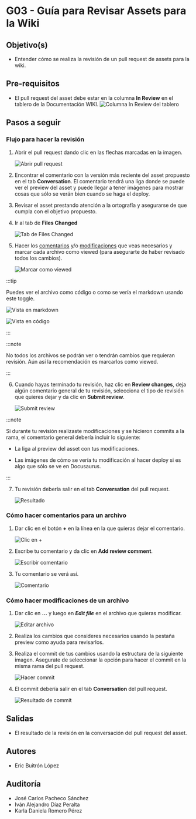# G03 - Guía para Revisar Assets para la Wiki

## Objetivo(s)

- Entender cómo se realiza la revisión de un pull request de assets para la wiki.

## Pre-requisitos

- El pull request del asset debe estar en la columna **In Review** en el tablero de la Documentación WIKI.
  ![Columna In Review del tablero](../../static/img/guias/G03/in-review-column.png)

## Pasos a seguir

### Flujo para hacer la revisión

1. Abrir el pull request dando clic en las flechas marcadas en la imagen.

   ![Abrir pull request](../../static/img/guias/G03/open-pr.png)

2. Encontrar el comentario con la versión más reciente del asset propuesto en el tab **Conversation**. El comentario tendrá una liga donde se puede ver el preview del asset y puede llegar a tener imágenes para mostrar cosas que sólo se verán bien cuando se haga el deploy.

3. Revisar el asset prestando atención a la ortografía y asegurarse de que cumpla con el objetivo propuesto.

4. Ir al tab de **Files Changed**

    ![Tab de Files Changed](../../static/img/guias/G03/files-changed.png)

5. Hacer los [comentarios](#cómo-hacer-comentarios-para-un-archivo) y/o [modificaciones](#cómo-hacer-modificaciones-de-un-archivo) que veas necesarios y marcar cada archivo como viewed (para asegurarte de haber revisado todos los cambios).

    ![Marcar como viewed](../../static/img/guias/G03/mark-viewed.png)

:::tip

Puedes ver el archivo como código o como se vería el markdown usando este toggle.

![Vista en markdown](../../static/img/guias/G03/markdown-toggle.png)

![Vista en código](../../static/img/guias/G03/markdown-toggle-2.png)

:::

:::note

No todos los archivos se podrán ver o tendrán cambios que requieran revisión. Aún así la recomendación es marcarlos como viewed.

:::

6. Cuando hayas terminado tu revisión, haz clic en **Review changes**, deja algún comentario general de tu revisión, selecciona el tipo de revisión que quieres dejar y da clic en **Submit review**.

    ![Submit review](../../static/img/guias/G03/submit-review.png)

:::note

Si durante tu revisión realizaste modificaciones y se hicieron commits a la rama, el comentario general debería incluir lo siguiente:

- La liga al preview del asset con tus modificaciones.

- Las imágenes de cómo se vería tu modificación al hacer deploy si es algo que sólo se ve en Docusaurus.

:::

7. Tu revisión debería salir en el tab **Conversation** del pull request.

    ![Resultado](../../static/img/guias/G03/final-result.png)

### Cómo hacer comentarios para un archivo

1. Dar clic en el botón **+** en la línea en la que quieras dejar el comentario.

   ![Clic en +](../../static/img/guias/G03/inline-comment.png)

2. Escribe tu comentario y da clic en **Add review comment**.

    ![Escribir comentario](../../static/img/guias/G03/add-comment.png)

3. Tu comentario se verá así.

    ![Comentario](../../static/img/guias/G03/comment-saved.png)

### Cómo hacer modificaciones de un archivo

1. Dar clic en **...** y luego en ***Edit file*** en el archivo que quieras modificar.

    ![Editar archivo](../../static/img/guias/G03/edit-file.png)

2. Realiza los cambios que consideres necesarios usando la pestaña preview como ayuda para revisarlos.

3. Realiza el commit de tus cambios usando la estructura de la siguiente imagen. Asegurate de seleccionar la opción para hacer el commit en la misma rama del pull request.

    ![Hacer commit](../../static/img/guias/G03/commit-changes.png)

4. El commit debería salir en el tab **Conversation** del pull request.

    ![Resultado de commit](../../static/img/guias/G03/commit-history.png)

## Salidas

- El resultado de la revisión en la conversación del pull request del asset.

## Autores

- Eric Buitrón López

## Auditoría

- José Carlos Pacheco Sánchez
- Iván Alejandro Díaz Peralta
- Karla Daniela Romero Pérez
